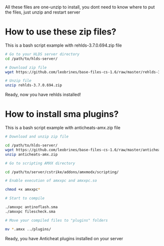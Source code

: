 All these files are one-unzip to install, you dont need to know where to put the files, just unzip and restart server

# How to use these zip files?

This is a bash script example with rehlds-3.7.0.694.zip file

```sh
# Go to your HLDS server directory
cd /path/to/hlds-server/

# Download zip file
wget https://github.com/leobrines/base-files-cs-1.6/raw/master/rehlds-3.7.0.694.zip

# Unzip file
unzip rehlds-3.7.0.694.zip
```

Ready, now you have rehlds installed!

# How to install sma plugins?

This is a bash script example with anticheats-amx.zip file

```sh
# Download and unzip zip file

cd /path/to/hlds-server/
wget https://github.com/leobrines/base-files-cs-1.6/raw/master/anticheats-amx.zip
unzip anticheats-amx.zip

# Go to scripting AMXX directory

cd /path/to/server/cstrike/addons/amxmodx/scripting/

# Enable execution of amxxpc and amxxpc.so

chmod +x amxxpc*

# Start to compile

./amxxpc antinoflash.sma
./amxxpc filescheck.sma

# Move your compiled files to "plugins" folders

mv *.amxx ../plugins/
```

Ready, you have Anticheat plugins installed on your server
